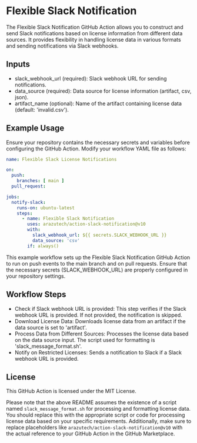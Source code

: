 # Flexible Slack Notification

The Flexible Slack Notification GitHub Action allows you to construct and send Slack notifications based on license information from different data sources. It provides flexibility in handling license data in various formats and sending notifications via Slack webhooks.

## Inputs

- slack_webhook_url (required): Slack webhook URL for sending notifications.
- data_source (required): Data source for license information (artifact, csv, json).
- artifact_name (optional): Name of the artifact containing license data (default: 'invalid.csv').

## Example Usage

Ensure your repository contains the necessary secrets and variables before configuring the GitHub Action. Modify your workflow YAML file as follows:

```yaml
name: Flexible Slack License Notifications

on:
  push:
    branches: [ main ]
  pull_request:

jobs:
  notify-slack:
    runs-on: ubuntu-latest
    steps:
      - name: Flexible Slack Notification
        uses: arazutech/action-slack-notification@v10
        with:
          slack_webhook_url: ${{ secrets.SLACK_WEBHOOK_URL }}
          data_source: 'csv'
        if: always()
```
This example workflow sets up the Flexible Slack Notification GitHub Action to run on push events to the main branch and on pull requests. Ensure that the necessary secrets (SLACK_WEBHOOK_URL) are properly configured in your repository settings.

## Workflow Steps

- Check if Slack webhook URL is provided: This step verifies if the Slack webhook URL is provided. If not provided, the notification is skipped.
- Download License Data: Downloads license data from an artifact if the data source is set to 'artifact'.
- Process Data from Different Sources: Processes the license data based on the data source input. The script used for formatting is 'slack_message_format.sh'.
- Notify on Restricted Licenses: Sends a notification to Slack if a Slack webhook URL is provided.

## License

This GitHub Action is licensed under the MIT License.


Please note that the above README assumes the existence of a script named `slack_message_format.sh` for processing and formatting license data. You should replace this with the appropriate script or code for processing license data based on your specific requirements. Additionally, make sure to replace placeholders like `arazutech/action-slack-notification@v10` with the actual reference to your GitHub Action in the GitHub Marketplace.
